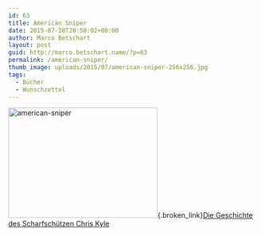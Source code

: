 ```yaml
---
id: 63
title: American Sniper
date: 2015-07-28T20:50:02+00:00
author: Marco Betschart
layout: post
guid: http://marco.betschart.name/?p=63
permalink: /american-sniper/
thumb_image: uploads/2015/07/american-sniper-256x256.jpg
tags:
  - Bücher
  - Wunschzettel
---
```

[<img class=" size-medium wp-image-66 alignleft" src="http://blog.marco.betschart.nameuploads/2015/07/american-sniper-300x222.jpg" alt="american-sniper" width="300" height="222" srcset="http://dev.marco-betschart.localuploads/2015/07/american-sniper-300x222.jpg 300w, http://dev.marco-betschart.localuploads/2015/07/american-sniper-1024x758.jpg 1024w, http://dev.marco-betschart.localuploads/2015/07/american-sniper-192x142.jpg 192w, http://dev.marco-betschart.localuploads/2015/07/american-sniper.jpg 1200w" sizes="(max-width: 300px) 100vw, 300px" />](http://blog.marco.betschart.nameuploads/2015/07/american-sniper.jpg){.broken_link}[Die Geschichte des Scharfschützen Chris Kyle](https://itunes.apple.com/ch/book/american-sniper/id949560573)